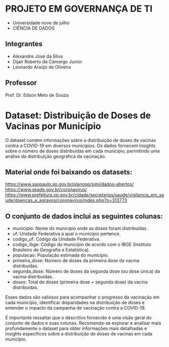 # PROJETO EM GOVERNANÇA DE TI

* Universidade nove de julho
* CIÊNCIA DE DADOS


## Integrantes
* Alexandre José da Silva
* Dijair Roberto de Camargo Junior
* Leonardo Araújo de Oliveira

## Professor
Prof. Dr. Edson Melo de Souza




# Dataset: Distribuição de Doses de Vacinas por Município

O dataset contém informações sobre a distribuição de doses de vacinas contra a COVID-19 em diversos municípios. Os dados fornecem insights sobre o número de doses distribuídas em cada município, permitindo uma análise da distribuição geográfica da vacinação.

## Material onde foi baixando os datasets:
https://www.saopaulo.sp.gov.br/planosp/simi/dados-abertos/
https://www.seade.gov.br/coronavirus/
https://www.prefeitura.sp.gov.br/cidade/secretarias/saude/vigilancia_em_saude/doencas_e_agravos/coronavirus/index.php?p=313773

## O conjunto de dados inclui as seguintes colunas:
* municipio: Nome do município onde as doses foram distribuídas.
* uf: Unidade Federativa a qual o município pertence.
* codigo_uf: Código da Unidade Federativa.
* codigo_ibge: Código do município de acordo com o IBGE (Instituto Brasileiro de Geografia e Estatística).
* populacao: População estimada do município.
* primeira_dose: Número de doses da primeira dose da vacina distribuídas.
* segunda_dose: Número de doses da segunda dose (ou dose única) da vacina distribuídas.
* doses: Total de doses (primeira dose + segunda dose) da vacina distribuídas.

Esses dados são valiosos para acompanhar o progresso da vacinação em cada município, identificar disparidades na distribuição de doses e entender o impacto da campanha de vacinação contra a COVID-19.

É importante ressaltar que o descritivo fornecido é uma visão geral do conjunto de dados e suas colunas. Recomenda-se explorar e analisar mais profundamente o dataset para obter informações mais detalhadas e insights específicos sobre a distribuição de doses de vacinas em cada município.
